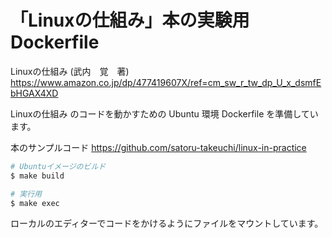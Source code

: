 # 「Linuxの仕組み」本の実験用 Dockerfile

Linuxの仕組み (武内　覚　著)
https://www.amazon.co.jp/dp/477419607X/ref=cm_sw_r_tw_dp_U_x_dsmfEbHGAX4XD

Linuxの仕組み のコードを動かすための Ubuntu 環境 Dockerfile を準備しています。

本のサンプルコード
https://github.com/satoru-takeuchi/linux-in-practice

```bash
# Ubuntuイメージのビルド
$ make build

# 実行用
$ make exec
```

ローカルのエディターでコードをかけるようにファイルをマウントしています。
